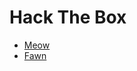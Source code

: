 # Hack The Box

* [Meow](https://www.hackthebox.com/achievement/machine/1516734/394)
* [Fawn](https://www.hackthebox.com/achievement/machine/1516734/393)